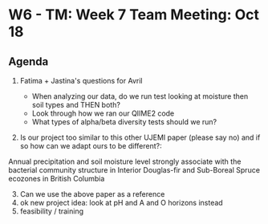 # W6 - TM: Week 7 Team Meeting: Oct 18

## Agenda

1. Fatima + Jastina's questions for Avril
    * When analyzing our data, do we run test looking at moisture then soil types and THEN both?
    * Look through how we ran our QIIME2 code
    * What types of alpha/beta diversity tests should we run?

2. Is our project too similar to this other UJEMI paper (please say no) and if so how can we adapt ours to be different?:

Annual precipitation and soil moisture level strongly associate
with the bacterial community structure in Interior Douglas-fir
and Sub-Boreal Spruce ecozones in British Columbia

3. Can we use the above paper as a reference
4. ok new project idea: look at pH and A and O horizons instead
5. feasibility / training

